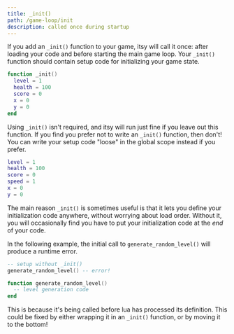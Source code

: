 ```yaml
---
title: _init()
path: /game-loop/init
description: called once during startup
---
```


If you add an `_init()` function to your game, itsy will call it once:
after loading your code and before starting the main game loop. Your `_init()`
function should contain setup code for initializing your game state.

```lua
function _init()
  level = 1
  health = 100
  score = 0
  x = 0
  y = 0
end
```

Using `_init()` isn't required, and itsy will run just fine if you leave out
this function. If you find you prefer not to write an `_init()` function,
then don't! You can write your setup code "loose" in the global scope instead
if you prefer.

```lua
level = 1
health = 100
score = 0
speed = 1
x = 0
y = 0
```

The main reason `_init()` is sometimes useful is that it lets you define your
initialization code anywhere, without worrying about load order. Without it, you
will occasionally find you have to put your initialization code at the _end_ of
your code.

In the following example, the initial call to `generate_random_level()` will
produce a runtime error.

```lua
-- setup without _init()
generate_random_level() -- error!

function generate_random_level()
  -- level generation code
end
```

This is because it's being called before lua has processed its definition.
This could be fixed by either wrapping it in an `_init()` function, or by
moving it to the bottom!
